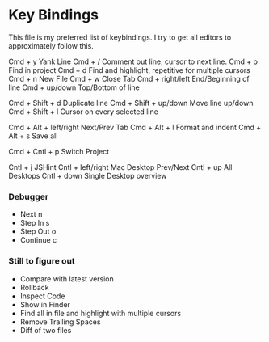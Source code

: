 # Key Bindings

This file is my preferred list of keybindings.  I try to get all editors to approximately follow this.

Cmd + y									Yank Line
Cmd + /									Comment out line, cursor to next line.
Cmd + p 								Find in project
Cmd + d 								Find and highlight, repetitive for multiple cursors
Cmd + n 								New File
Cmd + w 								Close Tab
Cmd + right/left 				End/Beginning of line
Cmd + up/down 					Top/Bottom of line

Cmd + Shift + d 				Duplicate line
Cmd + Shift + up/down		Move line up/down
Cmd + Shift + l 				Cursor on every selected line

Cmd + Alt + left/right 	Next/Prev Tab
Cmd + Alt + l 					Format and indent
Cmd + Alt + s 					Save all

Cmd + Cntl + p 					Switch Project

Cntl + j  							JSHint
Cntl + left/right				Mac Desktop Prev/Next
Cntl + up								All Desktops
Cntl + down							Single Desktop overview

### Debugger
* Next 			n
* Step In   s
* Step Out 	o
* Continue 	c

### Still to figure out
* Compare with latest version
* Rollback
* Inspect Code
* Show in Finder
* Find all in file and highlight with multiple cursors
* Remove Trailing Spaces
* Diff of two files
